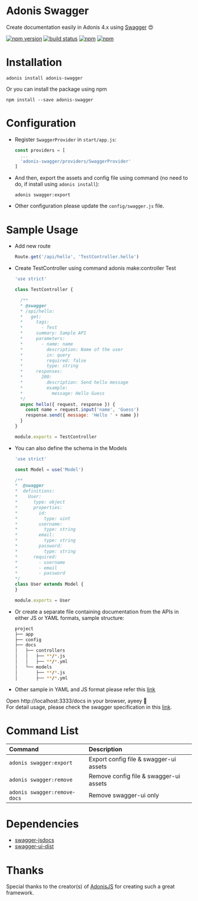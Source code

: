 # Adonis Swagger
Create documentation easily in Adonis 4.x using [Swagger][Swagger] 😍

[![npm version](https://badge.fury.io/js/adonis-swagger.svg)](https://badge.fury.io/js/adonis-swagger)
[![build status](https://travis-ci.org/ahmadarif/adonis-swagger.svg?branch=master)](https://travis-ci.org/ahmadarif/adonis-swagger)
[![npm](https://img.shields.io/npm/dt/adonis-swagger.svg)](https://www.npmjs.com/package/adonis-swagger)
[![npm](https://img.shields.io/npm/l/adonis-swagger.svg)](https://www.npmjs.com/package/adonis-swagger)

# Installation
```
adonis install adonis-swagger
```

Or you can install the package using npm
```
npm install --save adonis-swagger
```

# Configuration
* Register `SwaggerProvider` in `start/app.js`:
  ```js
  const providers = [
    ...
    'adonis-swagger/providers/SwaggerProvider'
  ]
  ```

* And then, export the assets and config file using command (no need to do, if install using `adonis install`):
  ```
  adonis swagger:export
  ```

* Other configuration please update the `config/swagger.js` file.

# Sample Usage
* Add new route
  ```js
  Route.get('/api/hello', 'TestController.hello')
  ```

* Create TestController using command adonis make:controller Test
  ```js
  'use strict'
  
  class TestController {
  
    /**
    * @swagger
    * /api/hello:
    *   get:
    *     tags:
    *       - Test
    *     summary: Sample API
    *     parameters:
    *       - name: name
    *         description: Name of the user
    *         in: query
    *         required: false
    *         type: string
    *     responses:
    *       200:
    *         description: Send hello message
    *         example:
    *           message: Hello Guess
    */
    async hello({ request, response }) {
      const name = request.input('name', 'Guess')
      response.send({ message: 'Hello ' + name })
    }
  }
  
  module.exports = TestController
  ```

* You can also define the schema in the Models
  ```js
  'use strict'
  
  const Model = use('Model')
  
  /** 
  *  @swagger
  *  definitions:
  *    User:
  *      type: object
  *      properties:
  *        id:
  *          type: uint
  *        username:
  *          type: string
  *        email:
  *          type: string
  *        password:
  *          type: string
  *      required:
  *        - username
  *        - email
  *        - password
  */
  class User extends Model {
  }
  
  module.exports = User
  ```

* Or create a separate file containing documentation from the APIs in either JS or YAML formats, sample structure:
  ```bash
  project
  ├── app
  ├── config 
  ├── docs
  │   ├── controllers
  │   │   ├── **/*.js
  │   │   ├── **/*.yml
  │   └── models
  │       ├── **/*.js
  │       ├── **/*.yml
  ```

* Other sample in YAML and JS format please refer this [link](/sample)


Open http://localhost:3333/docs in your browser, ayeey 🎉 </br>
For detail usage, please check the swagger specification in this [link][SwaggerSpec].

# Command List
Command                       | Description
:-----------------------------|:-----------
 `adonis swagger:export`      | Export config file & swagger-ui assets
 `adonis swagger:remove`      | Remove config file & swagger-ui assets
 `adonis swagger:remove-docs` | Remove swagger-ui only

# Dependencies
- [swagger-jsdocs](https://www.npmjs.com/package/swagger-jsdoc)
- [swagger-ui-dist](https://www.npmjs.com/package/swagger-ui-dist)

# Thanks
Special thanks to the creator(s) of [AdonisJS][AdonisJS] for creating such a great framework.

[Swagger]:https://swagger.io/
[SwaggerSpec]:https://swagger.io/specification/
[AdonisJS]: http://adonisjs.com/